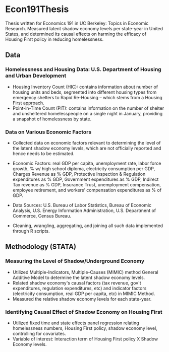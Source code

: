 # Econ191Thesis
Thesis written for Economics 191 in UC Berkeley: Topics in Economic Research. Measured latent shadow economy levels per state-year in United States, and determined its causal effects on harming the efficacy of Housing First policy in reducing homelessness.


## Data 
### Homelessness and Housing Data: U.S. Department of Housing and Urban Development
- Housing Inventory Count (HIC): contains information about number of housing units and beds, segmented into different housing types from emergency shelters to Rapid Re-Housing – which stems from a Housing First approach.
- Point-in-Time Count (PIT): contains information on the number of shelter and unsheltered homelesspeople on a single night in January,  providing a snapshot of homelessness by state.

### Data on Various Economic Factors
- Collected data on economic factors relevant to determining the level of the latent shadow economy levels, which are not officially reported and hence needs to be estimated.
- Economic Factors: real GDP per capita, unemployment rate, labor force growth, % w/ high school diploma, electricity consumption per GDP, Charges Revenue as % GDP, Protective Inspection & Regulation expenditures as % GDP, Government expenditures as % GDP, Indirect Tax revenue as % GDP, Insurance Trust, unemployment compensation, employee retirement, and workers’ compensation expenditures as % of GDP.
- Data Sources: U.S. Bureau of Labor Statistics, Bureau of Economic Analysis, U.S. Energy Information Administration, U.S. Department of Commerce, Census Bureau.

- Cleaning, wrangling, aggregating, and joining all such data implemented through R scripts. 


## Methodology (STATA)
### Measuring the Level of Shadow/Underground Economy
- Utilized Multiple-Indicators, Multiple-Causes (MIMIC) method General Additive Model to determine the latent shadow economy levels.
- Related shadow economy's causal factors (tax revenue, gov't expenditures, regulation expenditures, etc) and indicator factors (electricity consumption, real GDP per capita, etc) in MIMIC Method.
- Measured the relative shadow economy levels for each state-year.

### Identifying Causal Effect of Shadow Economy on Housing First
- Utilized fixed time and state effects panel regression relating homelessness numbers, Housing First policy, shadow economy level, controlling for covariates.
- Variable of interest: Interaction term of Housing First policy X Shadow Economy levels.
